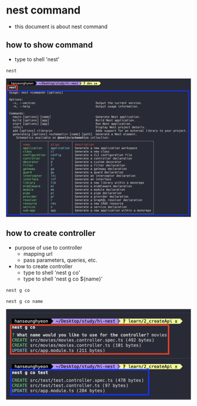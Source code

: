 # nest command

- this document is about nest command

## how to show command
- type to shell 'nest'
```shell
nest
```

![nest command](./img/nest_command.png)


## how to create controller
- purpose of use to controller
  - mapping url
  - pass parameters, queries, etc.
- how to create controller
  - type to shell 'nest g co'
  - type to shell 'nest g co ${name}'
```shell
nest g co
```
```shell
nest g co name
```

![create controller](./img/nest_g_co.png)